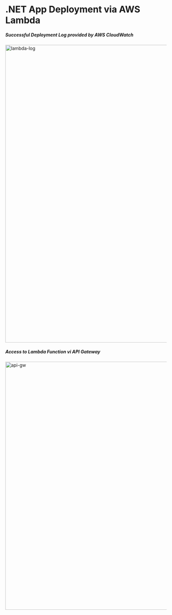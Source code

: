 # .NET App Deployment via AWS Lambda

##### Successful Deployment Log provided by AWS CloudWatch
<img width="930" alt="lambda-log" src="https://github.com/ignatstrelets/dotnet_lambda_app/assets/120760559/c4c6bf29-cdf9-433a-bb97-0187d90bc706">

##### Access to Lambda Function vi API Gateway
<img width="775" alt="api-gw" src="https://github.com/ignatstrelets/dotnet_lambda_app/assets/120760559/d5c866ae-af73-488e-8790-739ef15c518b">

